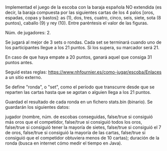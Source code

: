 Implementad el juego de la escoba con la baraja española NO extendida (es decir, la baraja compuesta por las siguientes cartas de los 4 palos [oros, espadas, copas y bastos]: as (1), dos, tres, cuatro, cinco, seis, siete, sota (8 puntos), caballo (9) y rey (10). Entre paréntesis el valor de las figuras.

Núm. de jugadores: 2.

Se jugará al mejor de 3 sets o rondas. Cada set se terminará cuando uno de los participantes llegue a los 21 puntos. Si los supera, su marcador será 21.

En caso de que haya empate a 20 puntos, ganará aquel que consiga 31 puntos antes.

Seguid estas reglas:
https://www.nhfournier.es/como-jugar/escoba/Enlaces a un sitio externo.

Se define "ronda", o "set", como el período que transcurre desde que se reparten las cartas hasta que se agotan o alguien llega a los 21 puntos.

Guardad el resultado de cada ronda en un fichero stats.bin (binario). Se guardarán los siguientes datos:

jugador (nombre, núm. de escobas conseguidas, false/true si consiguió más oros que el competidor, false/true si consiguió todos los oros, false/true si consiguió tener la mayoría de sietes, false/true si consiguió el 7 de oros, false/true si consiguió la mayoría de las cartas, false/true si consiguió que el competidor obtuviera menos de 10 cartas);
duración de la ronda (busca en internet cómo medir el tiempo en Java).